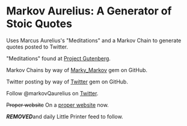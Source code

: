 # Markov Aurelius: A Generator of Stoic Quotes

Uses Marcus Aurelius's "Meditations" and a Markov Chain to generate quotes posted to Twitter.

"Meditations" found at [Project Gutenberg](http://www.gutenberg.org/ebooks/2680). 

Markov Chains by way of [Marky_Markov](https://github.com/zolrath/marky_markov) gem on GitHub.

Twitter posting by way of [Twitter](https://github.com/sferik/twitter) gem on GitHub.

Follow @markovQaurelius on [Twitter](https://twitter.com/markovQaurelius).

~~Proper website~~ On a [proper website](http://markovqaurelius.herokuapp.com) now.

***REMOVED***and daily Little Printer feed to follow.